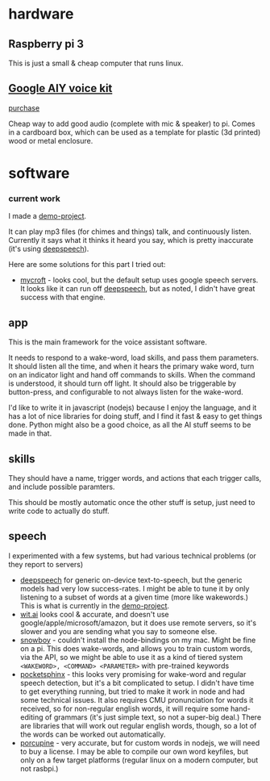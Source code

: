 # hardware

## Raspberry pi 3

This is just a small & cheap computer that runs linux.


## [Google AIY voice kit](https://www.youtube.com/watch?v=9BmUNA1LBTw)

[purchase](https://www.amazon.com/GOOGLEAIY-V1-Google.../dp/B075SFLWKX )

Cheap way to add good audio (complete with mic & speaker) to pi. Comes in a cardboard box, which can be used as a template for plastic (3d printed) wood or metal enclosure.


# software

### current work

I made a [demo-project](https://github.com/konsumer/ichibox).

It can play mp3 files (for chimes and things) talk, and continuously listen. Currently it says what it thinks it heard you say, which is pretty inaccurate (it's using [deepspeech](https://github.com/mozilla/DeepSpeech)).


Here are some solutions for this part I tried out:

* [mycroft](https://mycroft.ai/get-started/) - looks cool, but the default setup uses google speech servers. It looks like it can run off [deepspeech](https://github.com/mozilla/DeepSpeech), but as noted, I didn't have great success with that engine.


## app

This is the main framework for the voice assistant software.

It needs to respond to a wake-word, load skills, and pass them parameters. It should listen all the time, and when it hears the primary wake word, turn on an indicator light and hand off commands to skills. When the command is understood, it should turn off light. It should also be triggerable by button-press, and configurable to not always listen for the wake-word.

I'd like to write it in javascript (nodejs) because I enjoy the language, and it has a lot of nice libraries for doing stuff, and I find it fast & easy to get things done. Python might also be a good choice, as all the AI stuff seems to be made in that.

## skills

They should have a name, trigger words, and actions that each trigger calls, and include possible paramters.

This should be mostly automatic once the other stuff is setup, just need to write code to actually do stuff.

## speech

I experimented with a few systems, but had various technical problems (or they report to servers)

* [deepspeech](https://github.com/mozilla/DeepSpeech) for generic on-device text-to-speech, but the generic models had very low success-rates. I might be able to tune it by only listening to a subset of words at a given time (more like wakewords.) This is what is currently in the [demo-project](https://github.com/konsumer/ichibox).
* [wit.ai](https://wit.ai/) looks cool & accurate, and doesn't use google/apple/microsoft/amazon, but it does use remote servers, so it's slower and you are sending what you say to someone else.
* [snowboy](https://snowboy.kitt.ai/) - couldn't install the node-bindings on my mac. Might be fine on a pi. This does wake-words, and allows you to train custom words, via the API, so we might be able to use it as a kind of tiered system `<WAKEWORD>, <COMMAND> <PARAMETER>` with pre-trained keywords
* [pocketsphinx](https://github.com/cmusphinx/pocketsphinx) - this looks very promising for wake-word and regular speech detection, but it's a bit complicated to setup. I didn't have time to get everything running, but tried to make it work in node and had some technical issues. It also requires CMU pronunciation for words it received, so for non-regular english words, it will require some hand-editing of grammars (it's just simple text, so not a super-big deal.) There are libraries that will work out regular english words, though, so a lot of the words can be worked out automatically.
* [porcupine](https://github.com/Picovoice/Porcupine) - very accurate, but for custom words in nodejs, we will need to buy a license. I may be able to compile our own word keyfiles, but only on a few target platforms (regular linux on a modern computer, but not rasbpi.)


